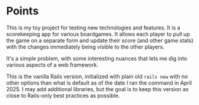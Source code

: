 # Points

This is my toy project for testing new technologies and features. It is a scorekeeping app for various boardgames. It allows each player to pull up the game on a separate form and update their score (and other game stats) with the changes immediately being visible to the other players.

It's a simple problem, with some interesting nuances that lets me dig into various aspects of a web framework.

This is the vanilla Rails version, initialized with plain old `rails new` with no other options than what is default as of the date I ran the command in April 2025. I may add additional libraries, but the goal is to keep this version as close to Rails-only best practices as possible.

